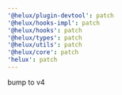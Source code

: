 ```yaml
---
'@helux/plugin-devtool': patch
'@helux/hooks-impl': patch
'@helux/hooks': patch
'@helux/types': patch
'@helux/utils': patch
'@helux/core': patch
'helux': patch
---
```


bump to v4
